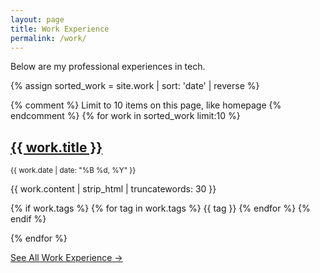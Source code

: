 ```yaml
---
layout: page
title: Work Experience
permalink: /work/
---
```


Below are my professional experiences in tech.

{% assign sorted_work = site.work | sort: 'date' | reverse %}

{% comment %}
Limit to 10 items on this page, like homepage
{% endcomment %}
{% for work in sorted_work limit:10 %}

<div class="post-card">
  <h2><a href="{{ work.url | relative_url }}">{{ work.title }}</a></h2>
  <p><small>{{ work.date | date: "%B %d, %Y" }}</small></p>
  <p>{{ work.content | strip_html | truncatewords: 30 }}</p>
  
  {% if work.tags %}
    {% for tag in work.tags %}
      <span class="post-badge">{{ tag }}</span>
    {% endfor %}
  {% endif %}
</div>
{% endfor %}

<p><a href="{{ '/archives/#work-experiences' | relative_url }}">See All Work Experience →</a></p>
